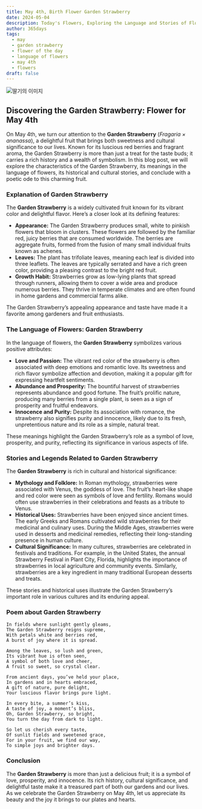 ```yaml
---
title: May 4th, Birth Flower Garden Strawberry
date: 2024-05-04
description: Today's Flowers, Exploring the Language and Stories of Flowers Garden Strawberry
author: 365days
tags:
  - may
  - garden strawberry
  - flower of the day
  - language of flowers
  - may 4th
  - flowers
draft: false
---
```


![딸기의 이미지](https://cdn.pixabay.com/photo/2016/06/20/00/40/strawberries-1467902_1280.jpg#center)


## Discovering the Garden Strawberry: Flower for May 4th

On May 4th, we turn our attention to the **Garden Strawberry** (*Fragaria × ananassa*), a delightful fruit that brings both sweetness and cultural significance to our lives. Known for its luscious red berries and fragrant aroma, the Garden Strawberry is more than just a treat for the taste buds; it carries a rich history and a wealth of symbolism. In this blog post, we will explore the characteristics of the Garden Strawberry, its meanings in the language of flowers, its historical and cultural stories, and conclude with a poetic ode to this charming fruit.

### Explanation of Garden Strawberry

The **Garden Strawberry** is a widely cultivated fruit known for its vibrant color and delightful flavor. Here’s a closer look at its defining features:

- **Appearance:** The Garden Strawberry produces small, white to pinkish flowers that bloom in clusters. These flowers are followed by the familiar red, juicy berries that are consumed worldwide. The berries are aggregate fruits, formed from the fusion of many small individual fruits known as achenes.
- **Leaves:** The plant has trifoliate leaves, meaning each leaf is divided into three leaflets. The leaves are typically serrated and have a rich green color, providing a pleasing contrast to the bright red fruit.
- **Growth Habit:** Strawberries grow as low-lying plants that spread through runners, allowing them to cover a wide area and produce numerous berries. They thrive in temperate climates and are often found in home gardens and commercial farms alike.

The Garden Strawberry’s appealing appearance and taste have made it a favorite among gardeners and fruit enthusiasts.

### The Language of Flowers: Garden Strawberry

In the language of flowers, the **Garden Strawberry** symbolizes various positive attributes:

- **Love and Passion:** The vibrant red color of the strawberry is often associated with deep emotions and romantic love. Its sweetness and rich flavor symbolize affection and devotion, making it a popular gift for expressing heartfelt sentiments.
- **Abundance and Prosperity:** The bountiful harvest of strawberries represents abundance and good fortune. The fruit’s prolific nature, producing many berries from a single plant, is seen as a sign of prosperity and fruitful endeavors.
- **Innocence and Purity:** Despite its association with romance, the strawberry also signifies purity and innocence, likely due to its fresh, unpretentious nature and its role as a simple, natural treat.

These meanings highlight the Garden Strawberry’s role as a symbol of love, prosperity, and purity, reflecting its significance in various aspects of life.

### Stories and Legends Related to Garden Strawberry

The **Garden Strawberry** is rich in cultural and historical significance:

- **Mythology and Folklore:** In Roman mythology, strawberries were associated with Venus, the goddess of love. The fruit’s heart-like shape and red color were seen as symbols of love and fertility. Romans would often use strawberries in their celebrations and feasts as a tribute to Venus.
- **Historical Uses:** Strawberries have been enjoyed since ancient times. The early Greeks and Romans cultivated wild strawberries for their medicinal and culinary uses. During the Middle Ages, strawberries were used in desserts and medicinal remedies, reflecting their long-standing presence in human culture.
- **Cultural Significance:** In many cultures, strawberries are celebrated in festivals and traditions. For example, in the United States, the annual Strawberry Festival in Plant City, Florida, highlights the importance of strawberries in local agriculture and community events. Similarly, strawberries are a key ingredient in many traditional European desserts and treats.

These stories and historical uses illustrate the Garden Strawberry’s important role in various cultures and its enduring appeal.

### Poem about Garden Strawberry


	In fields where sunlight gently gleams,
	The Garden Strawberry reigns supreme,
	With petals white and berries red,
	A burst of joy where it is spread.
	
	Among the leaves, so lush and green,
	Its vibrant hue is often seen,
	A symbol of both love and cheer,
	A fruit so sweet, so crystal clear.
	
	From ancient days, you’ve held your place,
	In gardens and in hearts embraced,
	A gift of nature, pure delight,
	Your luscious flavor brings pure light.
	
	In every bite, a summer’s kiss,
	A taste of joy, a moment’s bliss,
	Oh, Garden Strawberry, so bright,
	You turn the day from dark to light.
	
	So let us cherish every taste,
	Of sunlit fields and sweetened grace,
	For in your fruit, we find our way,
	To simple joys and brighter days.

### Conclusion

The **Garden Strawberry** is more than just a delicious fruit; it is a symbol of love, prosperity, and innocence. Its rich history, cultural significance, and delightful taste make it a treasured part of both our gardens and our lives. As we celebrate the Garden Strawberry on May 4th, let us appreciate its beauty and the joy it brings to our plates and hearts.